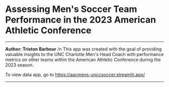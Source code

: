 # Assessing Men's Soccer Team Performance in the 2023 American Athletic Conference
---
**Author: Triston Barbour** /n
This app was created with the goal of providing valuable insights to the UNC Charlotte Men's Head Coach with performance metrics on other teams within the American Athletic Conference during the 2023 season.

To view data app, go to https://aacmens-unccsoccer.streamlit.app/ 

---

